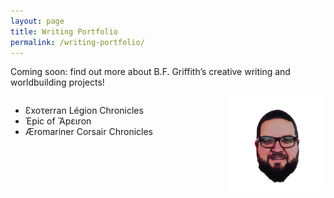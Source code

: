```yaml
---
layout: page
title: Writing Portfolio
permalink: /writing-portfolio/
---
```


<p>Coming soon: find out more about B.F. Griffith’s creative writing and worldbuilding projects!</p>
<ul style="float:left;">
  <li>Ɛxoτerran Légion Chronicles</li>
  <li>Έpic of Ἄpειron</li>
  <li>Æromariner Corsair Chronicles</li>
</ul>
<img style="float:right;" src="/IMAGES/BFGriffith_cartoon.png" alt="BFGriffth cartoon portrait" height="150px" width="auto" />